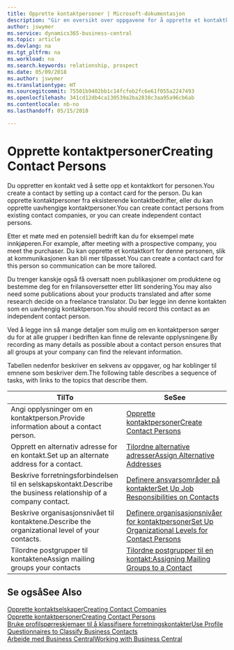 ```yaml
---
title: Opprette kontaktpersoner | Microsoft-dokumentasjon
description: "Gir en oversikt over oppgavene for å opprette et kontaktkort for en person, for eksempel et prospekt eller en leverandør, noe som bidrar til å definere relasjonen og tilpasse kommunikasjon."
author: jswymer
ms.service: dynamics365-business-central
ms.topic: article
ms.devlang: na
ms.tgt_pltfrm: na
ms.workload: na
ms.search.keywords: relationship, prospect
ms.date: 05/09/2018
ms.author: jswymer
ms.translationtype: HT
ms.sourcegitcommit: 75501b9402bb1c14fcfeb2fc6e61f055a2247493
ms.openlocfilehash: 341cd12db4ca130539a2ba2838c3aa95a96cb6ab
ms.contentlocale: nb-no
ms.lasthandoff: 05/15/2018

---
```

# <a name="creating-contact-persons"></a><span data-ttu-id="101a6-103">Opprette kontaktpersoner</span><span class="sxs-lookup"><span data-stu-id="101a6-103">Creating Contact Persons</span></span>
<span data-ttu-id="101a6-104">Du oppretter en kontakt ved å sette opp et kontaktkort for personen.</span><span class="sxs-lookup"><span data-stu-id="101a6-104">You create a contact by setting up a contact card for the person.</span></span> <span data-ttu-id="101a6-105">Du kan opprette kontaktpersoner fra eksisterende kontaktbedrifter, eller du kan opprette uavhengige kontaktpersoner.</span><span class="sxs-lookup"><span data-stu-id="101a6-105">You can create contact persons from existing contact companies, or you can create independent contact persons.</span></span>

<span data-ttu-id="101a6-106">Etter et møte med en potensiell bedrift kan du for eksempel møte innkjøperen.</span><span class="sxs-lookup"><span data-stu-id="101a6-106">For example, after meeting with a prospective company, you meet the purchaser.</span></span> <span data-ttu-id="101a6-107">Du kan opprette et kontaktkort for denne personen, slik at kommunikasjonen kan bli mer tilpasset.</span><span class="sxs-lookup"><span data-stu-id="101a6-107">You can create a contact card for this person so communication can be more tailored.</span></span>

<span data-ttu-id="101a6-108">Du trenger kanskje også få oversatt noen publikasjoner om produktene og bestemme deg for en frilansoversetter etter litt sondering.</span><span class="sxs-lookup"><span data-stu-id="101a6-108">You may also need some publications about your products translated and after some research decide on a freelance translator.</span></span> <span data-ttu-id="101a6-109">Du bør legge inn denne kontakten som en uavhengig kontaktperson.</span><span class="sxs-lookup"><span data-stu-id="101a6-109">You should record this contact as an independent contact person.</span></span>

<span data-ttu-id="101a6-110">Ved å legge inn så mange detaljer som mulig om en kontaktperson sørger du for at alle grupper i bedriften kan finne de relevante opplysningene.</span><span class="sxs-lookup"><span data-stu-id="101a6-110">By recording as many details as possible about a contact person ensures that all groups at your company can find the relevant information.</span></span>

<span data-ttu-id="101a6-111">Tabellen nedenfor beskriver en sekvens av oppgaver, og har koblinger til emnene som beskriver dem.</span><span class="sxs-lookup"><span data-stu-id="101a6-111">The following table describes a sequence of tasks, with links to the topics that describe them.</span></span>

| <span data-ttu-id="101a6-112">Til</span><span class="sxs-lookup"><span data-stu-id="101a6-112">To</span></span> | <span data-ttu-id="101a6-113">Se</span><span class="sxs-lookup"><span data-stu-id="101a6-113">See</span></span> |
| --- | --- |
| <span data-ttu-id="101a6-114">Angi opplysninger om en kontaktperson.</span><span class="sxs-lookup"><span data-stu-id="101a6-114">Provide information about a contact person.</span></span> |[<span data-ttu-id="101a6-115">Opprette kontaktpersoner</span><span class="sxs-lookup"><span data-stu-id="101a6-115">Create Contact Persons</span></span>](marketing-how-create-contact-persons.md) |
| <span data-ttu-id="101a6-116">Opprett en alternativ adresse for en kontakt.</span><span class="sxs-lookup"><span data-stu-id="101a6-116">Set up an alternate address for a contact.</span></span> |[<span data-ttu-id="101a6-117">Tilordne alternative adresser</span><span class="sxs-lookup"><span data-stu-id="101a6-117">Assign Alternative Addresses</span></span>](marketing-how-assign-alternate-address.md) |
| <span data-ttu-id="101a6-118">Beskrive forretningsforbindelsen til en selskapskontakt.</span><span class="sxs-lookup"><span data-stu-id="101a6-118">Describe the business relationship of a company contact.</span></span> |[<span data-ttu-id="101a6-119">Definere ansvarsområder på kontakter</span><span class="sxs-lookup"><span data-stu-id="101a6-119">Set Up Job Responsibilities on Contacts</span></span>](marketing-job-responsibilities.md) |
| <span data-ttu-id="101a6-120">Beskrive organisasjonsnivået til kontaktene.</span><span class="sxs-lookup"><span data-stu-id="101a6-120">Describe the organizational level of your contacts.</span></span> |[<span data-ttu-id="101a6-121">Definere organisasjonsnivåer for kontaktpersoner</span><span class="sxs-lookup"><span data-stu-id="101a6-121">Set Up Organizational Levels for Contact Persons</span></span>](marketing-organizational-levels.md) |
| <span data-ttu-id="101a6-122">Tilordne postgrupper til kontaktene</span><span class="sxs-lookup"><span data-stu-id="101a6-122">Assign mailing groups your contacts</span></span> |[<span data-ttu-id="101a6-123">Tilordne postgrupper til en kontakt:</span><span class="sxs-lookup"><span data-stu-id="101a6-123">Assigning Mailing Groups to a Contact</span></span>](marketing-mailing-groups.md) |

## <a name="see-also"></a><span data-ttu-id="101a6-124">Se også</span><span class="sxs-lookup"><span data-stu-id="101a6-124">See Also</span></span>
[<span data-ttu-id="101a6-125">Opprette kontaktselskaper</span><span class="sxs-lookup"><span data-stu-id="101a6-125">Creating Contact Companies</span></span>](marketing-create-contact-companies.md)  
[<span data-ttu-id="101a6-126">Opprette kontaktpersoner</span><span class="sxs-lookup"><span data-stu-id="101a6-126">Creating Contact Persons</span></span>](marketing-create-contact-persons.md)  
[<span data-ttu-id="101a6-127">Bruke profilspørreskjemaer til å klassifisere forretningskontakter</span><span class="sxs-lookup"><span data-stu-id="101a6-127">Use Profile Questionnaires to Classify Business Contacts</span></span>](marketing-create-contact-profile-questionnaire.md)  
[<span data-ttu-id="101a6-128">Arbeide med Business Central</span><span class="sxs-lookup"><span data-stu-id="101a6-128">Working with Business Central</span></span>](ui-work-product.md)

